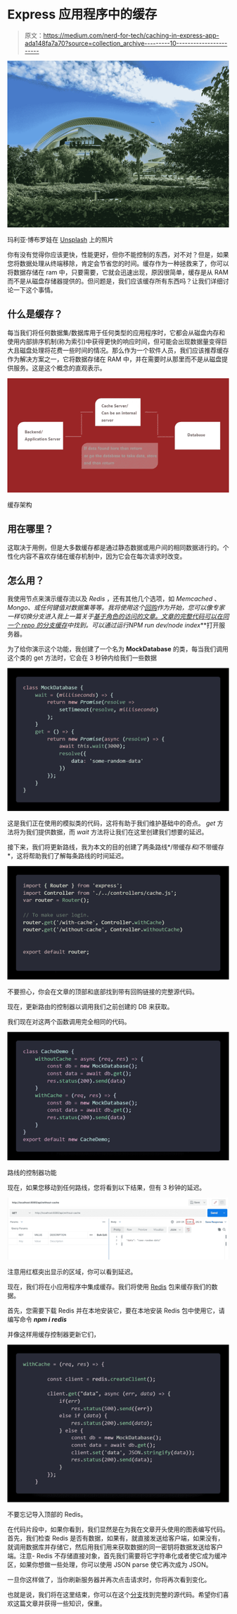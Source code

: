 # Express 应用程序中的缓存

> 原文：<https://medium.com/nerd-for-tech/caching-in-express-app-ada148fa7a70?source=collection_archive---------10----------------------->

![](img/0d07d9a68d6306fca8212fb3bb7827ac.png)

玛利亚·博布罗娃在 [Unsplash](https://unsplash.com?utm_source=medium&utm_medium=referral) 上的照片

你有没有觉得你应该更快，性能更好，但你不能控制的东西，对不对？但是，如果您将数据处理从终端移除，肯定会节省您的时间。缓存作为一种拯救来了，你可以将数据存储在 ram 中，只要需要，它就会迅速出现，原因很简单，缓存是从 RAM 而不是从磁盘存储器提供的。但问题是，我们应该缓存所有东西吗？让我们详细讨论一下这个事情。

## 什么是缓存？

每当我们将任何数据集/数据库用于任何类型的应用程序时，它都会从磁盘内存和使用内部排序机制(称为索引)中获得更快的响应时间，但可能会出现数据量变得巨大且磁盘处理将花费一些时间的情况。那么作为一个软件人员，我们应该推荐缓存作为解决方案之一，它将数据存储在 RAM 中，并在需要时从那里而不是从磁盘提供服务。这是这个概念的直观表示。

![](img/79de7a5433c4c4678fd8791126656236.png)

缓存架构

## 用在哪里？

这取决于用例，但是大多数缓存都是通过静态数据或用户间的相同数据进行的。个性化内容不喜欢存储在缓存机制中，因为它会在每次请求时改变。

## 怎么用？

我使用节点来演示缓存流以及 *Redis* ，还有其他几个选项，如 *Memcached* 、 *Mongo、*或任何键值对数据集等等。我将使用这个[回购](https://github.com/Piyush-Use-Personal/Role-Based-Access)作为开始，您可以像专家一样切换分支进入我上一篇关于[基于角色的访问的文章。文章的完整代码可以在同一个 repo 的分支](https://piyush-d-11623.medium.com/role-based-access-like-a-pro-eb8f1207ca29)[缓存](https://github.com/Piyush-Use-Personal/Role-Based-Access/tree/caching)中找到。可以通过运行***NPM run dev/node index***打开服务器。

为了给你演示这个功能，我创建了一个名为 **MockDatabase** 的类，每当我们调用这个类的 get 方法时，它会在 3 秒钟内给我们一些数据

![](img/d955e33a10de5d0947c9e8b4004a15a1.png)

这是我们正在使用的模拟类的代码，这将有助于我们维护基础中的奇点。 *get* 方法将为我们提供数据，而 *wait* 方法将让我们在这里创建我们想要的延迟。

接下来，我们将更新路线，我为本文的目的创建了两条路线*/带缓存*和*/不带缓存*，这将帮助我们了解每条路线的时间延迟。

![](img/3f774190d44ca84332e1dba834585903.png)

不要担心，你会在文章的顶部和底部找到带有回购链接的完整源代码。

现在，更新路由的控制器以调用我们之前创建的 DB 来获取。

我们现在对这两个函数调用完全相同的代码。

![](img/7243f1bf25ca6b9c1fdf562b73b9cf00.png)

路线的控制器功能

现在，如果您移动到任何路线，您将看到以下结果，但有 3 秒钟的延迟。

![](img/a291c17af8cb011ad00d539265c7ed87.png)

注意用红框突出显示的区域，你可以看到延迟。

现在，我们将在小应用程序中集成缓存。我们将使用 [Redis](https://www.npmjs.com/package/redis) 包来缓存我们的数据。

首先，您需要下载 Redis 并在本地安装它，要在本地安装 Redis 包中使用它，请编写命令 ***npm i redis***

并像这样用缓存控制器更新它们，

![](img/03d56f67a25709f404047ef9d0ddd9de.png)

不要忘记导入顶部的 Redis。

在代码片段中，如果你看到，我们显然是在为我在文章开头使用的图表编写代码。首先，我们检查 Redis 是否有数据，如果有，就直接发送给客户端，如果没有，就调用数据库并存储它，然后用我们用来获取数据的同一密钥将数据发送给客户端。注意- Redis 不存储直接对象，首先我们需要将它字符串化或者使它成为缓冲区，如果你想做一些处理，你可以使用 JSON parse 使它再次成为 JSON。

一旦你这样做了，当你刷新服务器并再次点击请求时，你将再次看到变化。

也就是说，我们将在这里结束，你可以在这个[分支](https://github.com/Piyush-Use-Personal/Role-Based-Access/tree/caching)找到完整的源代码。希望你们喜欢这篇文章并获得一些知识，保重。